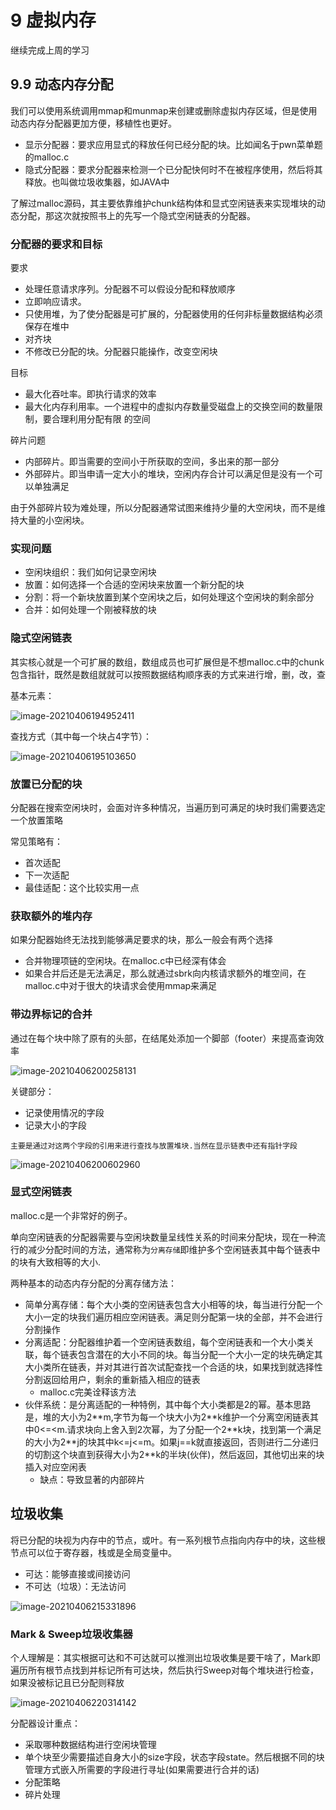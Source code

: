 # 9 虚拟内存

继续完成上周的学习



## 9.9 动态内存分配

我们可以使用系统调用mmap和munmap来创建或删除虚拟内存区域，但是使用动态内存分配器更加方便，移植性也更好。

+   显示分配器：要求应用显式的释放任何已经分配的块。比如闻名于pwn菜单题的malloc.c
+   隐式分配器：要求分配器来检测一个已分配快何时不在被程序使用，然后将其释放。也叫做垃圾收集器，如JAVA中



了解过malloc源码，其主要依靠维护chunk结构体和显式空闲链表来实现堆块的动态分配，那这次就按照书上的先写一个隐式空闲链表的分配器。



### 分配器的要求和目标

要求

+   处理任意请求序列。分配器不可以假设分配和释放顺序
+   立即响应请求。
+   只使用堆，为了使分配器是可扩展的，分配器使用的任何非标量数据结构必须保存在堆中
+   对齐块
+   不修改已分配的块。分配器只能操作，改变空闲块

目标

+   最大化吞吐率。即执行请求的效率
+   最大化内存利用率。一个进程中的虚拟内存数量受磁盘上的交换空间的数量限制，要合理利用分配有限 的空间

碎片问题

+   内部碎片。即当需要的空间小于所获取的空间，多出来的那一部分
+   外部碎片。即当申请一定大小的堆块，空闲内存合计可以满足但是没有一个可以单独满足

由于外部碎片较为难处理，所以分配器通常试图来维持少量的大空闲块，而不是维持大量的小空闲块。



### 实现问题

+   空闲块组织：我们如何记录空闲块
+   放置：如何选择一个合适的空闲块来放置一个新分配的块
+   分割：将一个新块放置到某个空闲块之后，如何处理这个空闲块的剩余部分
+   合并：如何处理一个刚被释放的块



### 隐式空闲链表

其实核心就是一个可扩展的数组，数组成员也可扩展但是不想malloc.c中的chunk包含指针，既然是数组就就可以按照数据结构顺序表的方式来进行增，删，改，查 

基本元素：

![image-20210406194952411](note.assets/image-20210406194952411.png)

查找方式（其中每一个块占4字节）：

![image-20210406195103650](note.assets/image-20210406195103650.png)



### 放置已分配的块

分配器在搜索空闲块时，会面对许多种情况，当遍历到可满足的块时我们需要选定一个放置策略

常见策略有：

+   首次适配
+   下一次适配
+   最佳适配：这个比较实用一点

### 获取额外的堆内存

如果分配器始终无法找到能够满足要求的块，那么一般会有两个选择

+   合并物理项链的空闲块。在malloc.c中已经深有体会
+   如果合并后还是无法满足，那么就通过sbrk向内核请求额外的堆空间，在malloc.c中对于很大的块请求会使用mmap来满足

### 带边界标记的合并

通过在每个块中除了原有的头部，在结尾处添加一个脚部（footer）来提高查询效率

![image-20210406200258131](note.assets/image-20210406200258131.png)

关键部分：

+   记录使用情况的字段
+   记录大小的字段

`主要是通过对这两个字段的引用来进行查找与放置堆块.当然在显示链表中还有指针字段`

![image-20210406200602960](note.assets/image-20210406200602960.png)



### 显式空闲链表

malloc.c是一个非常好的例子。



单向空闲链表的分配器需要与空闲块数量呈线性关系的时间来分配块，现在一种流行的减少分配时间的方法，通常称为`分离存储`即维护多个空闲链表其中每个链表中的块有大致相等的大小.



两种基本的动态内存分配的分离存储方法：

+   简单分离存储：每个大小类的空闲链表包含大小相等的块，每当进行分配一个大小一定的块我们遍历相应空闲链表。满足则分配第一块的全部，并不会进行分割操作
+   分离适配：分配器维护着一个空闲链表数组，每个空闲链表和一个大小类关联，每个链表包含潜在的大小不同的块。每当分配一个大小一定的块先确定其大小类所在链表，并对其进行首次试配查找一个合适的块，如果找到就选择性分割返回给用户，剩余的重新插入相应的链表
    +   malloc.c完美诠释该方法
+   伙伴系统：是分离适配的一种特例，其中每个大小类都是2的幂。基本思路是，堆的大小为2\*\*m,字节为每一个块大小为2\*\*k维护一个分离空闲链表其中0<=<m.请求块向上舍入到2次幂，为了分配一个2\*\*k块，找到第一个满足的大小为2\*\*j的块其中k<=j<=m。如果j==k就直接返回，否则进行二分递归的切割这个块直到获得大小为2\*\*k的半块(伙伴)，然后返回，其他切出来的块插入对应空闲表
    +   缺点：导致显著的内部碎片



## 垃圾收集

将已分配的块视为内存中的节点，或叶。有一系列根节点指向内存中的块，这些根节点可以位于寄存器，栈或是全局变量中。

+   可达：能够直接或间接访问
+   不可达（垃圾）：无法访问

![image-20210406215331896](note.assets/image-20210406215331896.png)



### Mark & Sweep垃圾收集器

个人理解是：其实根据可达和不可达就可以推测出垃圾收集是要干啥了，Mark即遍历所有根节点找到并标记所有可达块，然后执行Sweep对每个堆块进行检查，如果没被标记且已分配则释放

![image-20210406220314142](note.assets/image-20210406220314142.png)



分配器设计重点：

+ 采取哪种数据结构进行空闲块管理
+ 单个块至少需要描述自身大小的size字段，状态字段state。然后根据不同的块管理方式嵌入所需要的字段进行寻址(如果需要进行合并的话)
+ 分配策略
+ 碎片处理